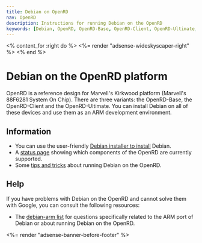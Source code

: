 ```yaml
---
title: Debian on OpenRD
nav: OpenRD
description: Instructions for running Debian on the OpenRD
keywords: [Debian, OpenRD, OpenRD-Base, OpenRD-Client, OpenRD-Ultimate, development, ARM, Marvell, Kirkwood]
---
```


<% content_for :right do %>
<%= render "adsense-wideskyscaper-right" %>
<% end %>

<h1>Debian on the OpenRD platform</h1>

OpenRD is a reference design for Marvell's Kirkwood platform (Marvell's
88F6281 System On Chip).  There are three variants: the OpenRD-Base, the
OpenRD-Client and the OpenRD-Ultimate.  You can install Debian on all of
these devices and use them as an ARM development environment.

<h2>Information</h2>

<ul>

<li>You can use the user-friendly <a href = "install/">Debian installer to
install</a> Debian.</li>

<li>A <a href = "status/">status page</a> showing which components of the
OpenRD are currently supported.</li>

<li>Some <a href = "tips/">tips and tricks</a> about running Debian on the
OpenRD.</li>

</ul>

<h2>Help</h2>

If you have problems with Debian on the OpenRD and cannot solve them
with Google, you can consult the following resources:

<ul>

<li>The <a href = "http://lists.debian.org/debian-arm/">debian-arm list</a>
for questions specifically related to the ARM port of Debian or about
running Debian on the OpenRD.</li>

</ul>

<div class="bbf">
<%= render "adsense-banner-before-footer" %>
</div>

